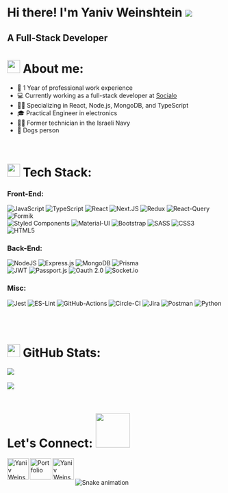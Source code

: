 # Hi there! I'm Yaniv Weinshtein ![](https://user-images.githubusercontent.com/18350557/176309783-0785949b-9127-417c-8b55-ab5a4333674e.gif)

## A Full-Stack Developer

# <img src="https://github.com/YanivWein24/Portfolio/assets/97472180/506765a2-4b12-42f3-b7fa-dae81f6f149c" width="30"> About me:
* 💼 1 Year of professional work experience
* 💻 Currently working as a full-stack developer at [Socialo](https://www.socialo.app)
* 👨‍💻 Specializing in React, Node.js, MongoDB, and TypeScript
* 🎓 Practical Engineer in electronics 
* 👨‍🔧 Former technician in the Israeli Navy
* 🐶 Dogs person

<br/>

# <img src="https://media2.giphy.com/media/QssGEmpkyEOhBCb7e1/giphy.gif?cid=ecf05e47a0n3gi1bfqntqmob8g9aid1oyj2wr3ds3mg700bl&rid=giphy.gif" width ="30"> Tech Stack:
### Front-End:
![JavaScript](https://img.shields.io/badge/javascript-%23323330.svg?style=for-the-badge&logo=javascript&logoColor=%23F7DF1E)
![TypeScript](https://img.shields.io/badge/typescript-%23007ACC.svg?style=for-the-badge&logo=typescript&logoColor=white)
![React](https://img.shields.io/badge/react-%2320232a.svg?style=for-the-badge&logo=react&logoColor=%2361DAFB)
![Next.JS](https://img.shields.io/badge/next.js-black.svg?style=for-the-badge&logo=next.js&logoColor=white)
![Redux](https://img.shields.io/badge/redux-%23593d88.svg?style=for-the-badge&logo=redux&logoColor=white)
![React-Query](https://img.shields.io/badge/React--Query-ff4154?style=for-the-badge&logo=react-query&logoColor=white)
![Formik](https://img.shields.io/badge/Formik-%230051cd.svg?style=for-the-badge&logo=formik&logoColor=white)  
![Styled Components](https://img.shields.io/badge/styled--components-DB7093?style=for-the-badge&logo=styled-components&logoColor=white)
![Material-UI](https://img.shields.io/badge/material--ui-white.svg?style=for-the-badge&logo=mui&logoColor=0076ed)
![Bootstrap](https://img.shields.io/badge/bootstrap-%23563D7C.svg?style=for-the-badge&logo=bootstrap&logoColor=white)
![SASS](https://img.shields.io/badge/SASS-hotpink.svg?style=for-the-badge&logo=SASS&logoColor=white)
![CSS3](https://img.shields.io/badge/css3-%231572B6.svg?style=for-the-badge&logo=css3&logoColor=white)
![HTML5](https://img.shields.io/badge/html5-%23E34F26.svg?style=for-the-badge&logo=html5&logoColor=white)



### Back-End:
![NodeJS](https://img.shields.io/badge/node.js-6DA55F?style=for-the-badge&logo=node.js&logoColor=white)
![Express.js](https://img.shields.io/badge/express.js-%23404d59.svg?style=for-the-badge&logo=express&logoColor=%2361DAFB)
![MongoDB](https://img.shields.io/badge/MongoDB-%234ea94b.svg?style=for-the-badge&logo=mongodb&logoColor=white)
![Prisma](https://img.shields.io/badge/prisma-black.svg?style=for-the-badge&logo=prisma&logoColor=white)  
![JWT](https://img.shields.io/badge/json--web--token-black?style=for-the-badge&color=%23f3f3f3)
![Passport.js](https://img.shields.io/badge/Passport.js-%2320232a?style=for-the-badge&logo=passport&badgeColor=010101)
![Oauth 2.0](https://img.shields.io/badge/Oauth2.0-black?style=for-the-badge)
![Socket.io](https://img.shields.io/badge/Socket.io-black?style=for-the-badge&logo=socket.io&badgeColor=010101)

### Misc:
![Jest](https://img.shields.io/badge/jest-c03b13?style=for-the-badge&logo=jest&badgeColor=010101)
![ES-Lint](https://img.shields.io/badge/es--lint-4A2EC4?style=for-the-badge&logo=eslint&logoColor=white)
![GitHub-Actions](https://img.shields.io/badge/github--actions-black?style=for-the-badge&logo=githubactions&logoColor=white)
![Circle-CI](https://img.shields.io/badge/circle--ci-white?style=for-the-badge&logo=circleci&logoColor=161616)
![Jira](https://img.shields.io/badge/jira-%230052CC.svg?style=for-the-badge&logo=jira&logoColor=white)
![Postman](https://img.shields.io/badge/Postman-FF6C37?style=for-the-badge&logo=postman&logoColor=white)
![Python](https://img.shields.io/badge/python-3670A0?style=for-the-badge&logo=python&logoColor=ffdd54)

<br />  
<br />  

# <img src="https://media.giphy.com/media/iY8CRBdQXODJSCERIr/giphy.gif" width="30"> GitHub Stats:
![](https://github-readme-stats.vercel.app/api?username=yanivwein24&theme=dark&hide_border=false&include_all_commits=false&count_private=true) <br />  
![](https://github-readme-streak-stats.herokuapp.com/?user=yanivwein24&theme=dark&hide_border=false)<br/>
<br />  

# Let's Connect: <img src="https://github.com/YanivWein24/Portfolio/assets/97472180/6b7340f4-1e20-43bd-81e7-2a27f1da79a4" width="80">
[<img align="left" alt="Yaniv Weinshtein | LinkedIn" width="50px" src="https://upload.wikimedia.org/wikipedia/commons/thumb/f/f8/LinkedIn_icon_circle.svg/2048px-LinkedIn_icon_circle.svg.png" />](https://www.linkedin.com/in/yaniv-weinshtein/)
[<img align="left" alt="Portfolio" width="50px" src="https://cdn1.iconfinder.com/data/icons/social-messaging-ui-color-shapes/128/world-circle-blue-512.png" />](https://yaniv-weinshtein.netlify.app/)
[<img align="left" alt="Yaniv Weinshtein | Gmail" width="50px" src="https://upload.wikimedia.org/wikipedia/commons/2/2e/Gmail_2020.png" />](mailto:yanivwein22@gmail.com)
<br />
<br />
  
![Snake animation](https://user-images.githubusercontent.com/97472180/235314589-9b9a39e0-5e41-491e-862e-8d296d4fa92b.svg)
<!-- https://platane.github.io/snk/  create animated snake svg-->
<!--
// [![](https://visitcount.itsvg.in/api?id=yanivwein24&icon=0&color=0)](https://visitcount.itsvg.in)
-->
